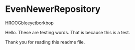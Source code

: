 # EvenNewerRepository
HROOGbleeyetborkbop



Hello. These are testing words. That is because this is a test.

Thank you for reading this readme file.




